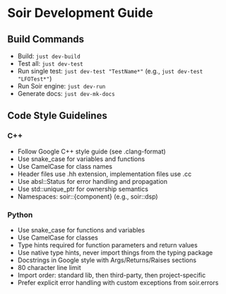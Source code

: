 # Soir Development Guide

## Build Commands
- Build: `just dev-build`
- Test all: `just dev-test`
- Run single test: `just dev-test "TestName*"` (e.g., `just dev-test "LFOTest*"`)
- Run Soir engine: `just dev-run`
- Generate docs: `just dev-mk-docs`

## Code Style Guidelines

### C++
- Follow Google C++ style guide (see .clang-format)
- Use snake_case for variables and functions
- Use CamelCase for class names
- Header files use .hh extension, implementation files use .cc
- Use absl::Status for error handling and propagation
- Use std::unique_ptr for ownership semantics
- Namespaces: soir::{component} (e.g., soir::dsp)

### Python
- Use snake_case for functions and variables
- Use CamelCase for classes
- Type hints required for function parameters and return values
- Use native type hints, never import things from the typing package
- Docstrings in Google style with Args/Returns/Raises sections
- 80 character line limit
- Import order: standard lib, then third-party, then project-specific
- Prefer explicit error handling with custom exceptions from soir.errors
